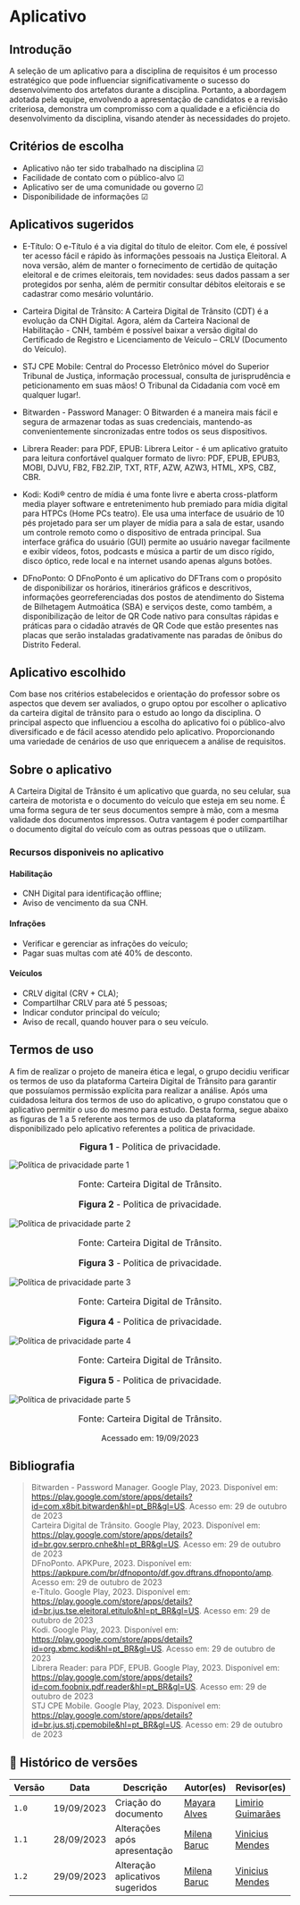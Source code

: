 # Aplicativo 

## Introdução

A seleção de um aplicativo para a disciplina de requisitos é um processo estratégico que pode influenciar significativamente o sucesso do desenvolvimento dos artefatos durante a disciplina. Portanto, a abordagem adotada pela equipe, envolvendo a apresentação de candidatos e a revisão criteriosa, demonstra um compromisso com a qualidade e a eficiência do desenvolvimento da disciplina, visando atender às necessidades do projeto. 

## Critérios de escolha 

* Aplicativo não ter sido trabalhado na disciplina ☑
* Facilidade de contato com o público-alvo ☑
* Aplicativo ser de uma comunidade ou governo ☑
* Disponibilidade de informações ☑

## Aplicativos sugeridos

* E-Título: O e-Título é a via digital do título de eleitor. Com ele, é possível ter acesso fácil e rápido às informações pessoais na Justiça Eleitoral. A nova versão, além de manter o fornecimento de certidão de quitação eleitoral e de crimes eleitorais, tem novidades: seus dados passam a ser protegidos por senha, além de permitir consultar débitos eleitorais e se cadastrar como mesário voluntário.

* Carteira Digital de Trânsito: A Carteira Digital de Trânsito (CDT) é a evolução da CNH Digital. Agora, além da Carteira Nacional de Habilitação - CNH, também é possível baixar a versão digital do Certificado de Registro e Licenciamento de Veículo – CRLV (Documento do Veículo).

* STJ CPE Mobile: Central do Processo Eletrônico móvel do Superior Tribunal de Justiça, informação processual, consulta de jurisprudência e peticionamento em suas mãos! O Tribunal da Cidadania com você em qualquer lugar!.

* Bitwarden - Password Manager: O Bitwarden é a maneira mais fácil e segura de armazenar todas as suas credenciais, mantendo-as convenientemente sincronizadas entre todos os seus dispositivos.

* Librera Reader: para PDF, EPUB: Librera Leitor - é um aplicativo gratuito para leitura confortável qualquer formato de livro: PDF, EPUB, EPUB3, MOBI, DJVU, FB2, FB2.ZIP, TXT, RTF, AZW, AZW3, HTML, XPS, CBZ, CBR.

* Kodi: Kodi® centro de mídia é uma fonte livre e aberta cross-platform media player software e entretenimento hub premiado para mídia digital para HTPCs (Home PCs teatro). Ele usa uma interface de usuário de 10 pés projetado para ser um player de mídia para a sala de estar, usando um controle remoto como o dispositivo de entrada principal. Sua interface gráfica do usuário (GUI) permite ao usuário navegar facilmente e exibir vídeos, fotos, podcasts e música a partir de um disco rígido, disco óptico, rede local e na internet usando apenas alguns botões.

* DFnoPonto: O DFnoPonto é um aplicativo do DFTrans com o propósito de disponibilizar os horários, itinerários gráficos e descritivos, informações georreferenciadas dos postos de atendimento do Sistema de Bilhetagem Autmoática (SBA) e serviços deste, como também, a disponibilização de leitor de QR Code nativo para consultas rápidas e práticas para o cidadão através de QR Code que estão presentes nas placas que serão instaladas gradativamente nas paradas de ônibus do Distrito Federal.
  
## Aplicativo escolhido 

Com base nos critérios estabelecidos e orientação do professor sobre os aspectos que devem ser avaliados, o grupo optou por escolher o aplicativo da carteira digital de trânsito para o estudo ao longo da disciplina. O principal aspecto que influenciou a escolha do aplicativo foi o público-alvo diversificado e de fácil acesso atendido pelo aplicativo. Proporcionando uma variedade de cenários de uso que enriquecem a análise de requisitos.

## Sobre o aplicativo 

A Carteira Digital de Trânsito é um aplicativo que guarda, no seu celular, sua carteira de motorista e o documento do veículo que esteja em seu nome. É uma forma segura de ter seus documentos sempre à mão, com a mesma validade dos documentos impressos. Outra vantagem é poder compartilhar o documento digital do veículo com as outras pessoas que o utilizam. 

### Recursos disponiveis no aplicativo
#### Habilitação

* CNH Digital para identificação offline;
* Aviso de vencimento da sua CNH.

#### Infrações

* Verificar e gerenciar as infrações do veículo;
* Pagar suas multas com até 40% de desconto.

#### Veículos

* CRLV digital (CRV + CLA);
* Compartilhar CRLV para até 5 pessoas;
* Indicar condutor principal do veículo;
* Aviso de recall, quando houver para o seu veículo.

## Termos de uso 

A fim de realizar o projeto de maneira ética e legal, o grupo decidiu verificar os termos de uso da plataforma Carteira Digital de Trânsito para garantir que possuíamos permissão explícita para realizar a análise. Após uma cuidadosa leitura dos termos de uso do aplicativo, o grupo constatou que o aplicativo permitir o uso do mesmo para estudo. Desta forma, segue abaixo as figuras de 1 a 5 referente aos termos de uso da plataforma disponibilizado pelo aplicativo referentes a politica de privacidade.
  
<font size="3"><p style="text-align: center">**Figura 1** - Politica de privacidade.</p></font>
![Política de privacidade parte 1](../assets/Politica_de_privacidade_part1.jpeg)
<font size="3"><p style="text-align: center">Fonte: Carteira Digital de Trânsito.</p></font>
<font size="3"><p style="text-align: center">**Figura 2** - Politica de privacidade.</p></font>
![Política de privacidade parte 2](../assets/Politica_de_privacidade_part2.jpeg)
<font size="3"><p style="text-align: center">Fonte: Carteira Digital de Trânsito.</p></font>
<font size="3"><p style="text-align: center">**Figura 3** - Politica de privacidade.</p></font>
![Política de privacidade parte 3](../assets/Politica_de_privacidade_part3.jpeg)
<font size="3"><p style="text-align: center">Fonte: Carteira Digital de Trânsito.</p></font>
<font size="3"><p style="text-align: center">**Figura 4** - Politica de privacidade.</p></font>
![Política de privacidade parte 4](../assets/Politica_de_privacidade_part4.jpeg)
<font size="3"><p style="text-align: center">Fonte: Carteira Digital de Trânsito.</p></font>
<font size="3"><p style="text-align: center">**Figura 5** - Politica de privacidade.</p></font>
![Política de privacidade parte 5](../assets/Politica_de_privacidade_part5.jpeg)
<font size="3"><p style="text-align: center">Fonte: Carteira Digital de Trânsito.</p></font>
<p align="center"> Acessado em: 19/09/2023</p>

## Bibliografia
> Bitwarden - Password Manager. Google Play, 2023. Disponível em: https://play.google.com/store/apps/details?id=com.x8bit.bitwarden&hl=pt_BR&gl=US. Acesso em: 29 de outubro de 2023</br>
> Carteira Digital de Trânsito. Google Play, 2023. Disponível em: https://play.google.com/store/apps/details?id=br.gov.serpro.cnhe&hl=pt_BR&gl=US. Acesso em: 29 de outubro de 2023</br>
> DFnoPonto. APKPure, 2023. Disponível em: https://apkpure.com/br/dfnoponto/df.gov.dftrans.dfnoponto/amp. Acesso em: 29 de outubro de 2023</br>
> e-Título. Google Play, 2023. Disponível em: https://play.google.com/store/apps/details?id=br.jus.tse.eleitoral.etitulo&hl=pt_BR&gl=US. Acesso em: 29 de outubro de 2023</br>
> Kodi. Google Play, 2023. Disponível em: https://play.google.com/store/apps/details?id=org.xbmc.kodi&hl=pt_BR&gl=US. Acesso em: 29 de outubro de 2023</br>
> Librera Reader: para PDF, EPUB. Google Play, 2023. Disponível em: https://play.google.com/store/apps/details?id=com.foobnix.pdf.reader&hl=pt_BR&gl=US. Acesso em: 29 de outubro de 2023</br>
> STJ CPE Mobile. Google Play, 2023. Disponível em: https://play.google.com/store/apps/details?id=br.jus.stj.cpemobile&hl=pt_BR&gl=US. Acesso em: 29 de outubro de 2023</br>

## 📑 Histórico de versões 

Versão  |   Data   | Descrição | Autor(es) | Revisor(es)
--------- | ------ | ------ | ---------- | ----------
`1.0` | 19/09/2023| Criação do documento | [Mayara Alves](https://github.com/Mayara-tech) | [Limirio Guimarães](https://github.com/LimirioGuimaraes)|
`1.1` | 28/09/2023 | Alterações após apresentação | [Milena Baruc](https://github.com/MilenaBaruc) | [Vinicius Mendes](https://github.com/yabamiah)|
`1.2` | 29/09/2023 | Alteração aplicativos sugeridos | [Milena Baruc](https://github.com/MilenaBaruc) | [Vinicius Mendes](https://github.com/yabamiah)|
